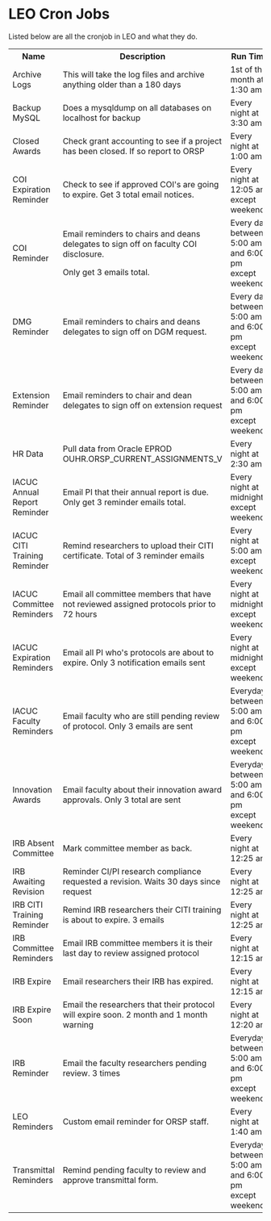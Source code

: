 # LEO Cron Jobs

Listed below are all the cronjob in LEO and what they do.

<table class="confluenceTable">
<tbody>
<tr class="header">
<th class="confluenceTh">Name</th>
<th class="confluenceTh">Description</th>
<th class="confluenceTh">Run Time</th>
</tr>
&#10;<tr class="odd">
<td class="confluenceTd">Archive Logs</td>
<td class="confluenceTd">This will take the log files and archive
anything older than a 180 days</td>
<td class="confluenceTd">1st of the month at 1:30 am</td>
</tr>
<tr class="even">
<td class="confluenceTd">Backup MySQL</td>
<td class="confluenceTd">Does a mysqldump on all databases on localhost
for backup</td>
<td class="confluenceTd">Every night at 3:30 am</td>
</tr>
<tr class="odd">
<td class="confluenceTd">Closed Awards</td>
<td class="confluenceTd">Check grant accounting to see if a project has
been closed. If so report to ORSP</td>
<td class="confluenceTd">Every night at 1:00 am</td>
</tr>
<tr class="even">
<td class="confluenceTd">COI Expiration Reminder</td>
<td class="confluenceTd">Check to see if approved COI's are going to
expire. Get 3 total email notices.</td>
<td class="confluenceTd">Every night at 12:05 am except weekends</td>
</tr>
<tr class="odd">
<td class="confluenceTd">COI Reminder</td>
<td class="confluenceTd"><p>Email reminders to chairs and deans
delegates to sign off on faculty COI disclosure.</p>
<p>Only get 3 emails total.</p></td>
<td class="confluenceTd">Every day between 5:00 am and 6:00 pm except
weekends</td>
</tr>
<tr class="even">
<td class="confluenceTd">DMG Reminder</td>
<td class="confluenceTd">Email reminders to chairs and deans delegates
to sign off on DGM request.</td>
<td class="confluenceTd">Every day between 5:00 am and 6:00 pm except
weekends</td>
</tr>
<tr class="odd">
<td class="confluenceTd">Extension Reminder</td>
<td class="confluenceTd">Email reminders to chair and dean delegates to
sign off on extension request</td>
<td class="confluenceTd">Every day between 5:00 am and 6:00 pm except
weekends</td>
</tr>
<tr class="even">
<td class="confluenceTd">HR Data</td>
<td class="confluenceTd">Pull data from Oracle EPROD
OUHR.ORSP_CURRENT_ASSIGNMENTS_V</td>
<td class="confluenceTd">Every night at 2:30 am</td>
</tr>
<tr class="odd">
<td class="confluenceTd">IACUC Annual Report Reminder</td>
<td class="confluenceTd">Email PI that their annual report is due. Only
get 3 reminder emails total.</td>
<td class="confluenceTd">Every night at midnight except weekends</td>
</tr>
<tr class="even">
<td class="confluenceTd">IACUC CITI Training Reminder</td>
<td class="confluenceTd">Remind researchers to upload their CITI
certificate. Total of 3 reminder emails</td>
<td class="confluenceTd">Every night at 5:00 am except weekends</td>
</tr>
<tr class="odd">
<td class="confluenceTd">IACUC Committee Reminders</td>
<td class="confluenceTd">Email all committee members that have not
reviewed assigned protocols prior to 72 hours</td>
<td class="confluenceTd">Every night at midnight except weekends</td>
</tr>
<tr class="even">
<td class="confluenceTd">IACUC Expiration Reminders</td>
<td class="confluenceTd">Email all PI who's protocols are about to
expire. Only 3 notification emails sent</td>
<td class="confluenceTd">Every night at midnight except weekends</td>
</tr>
<tr class="odd">
<td class="confluenceTd">IACUC Faculty Reminders</td>
<td class="confluenceTd">Email faculty who are still pending review of
protocol. Only 3 emails are sent</td>
<td class="confluenceTd">Everyday between 5:00 am and 6:00 pm except
weekends</td>
</tr>
<tr class="even">
<td class="confluenceTd">Innovation Awards</td>
<td class="confluenceTd">Email faculty about their innovation award
approvals. Only 3 total are sent</td>
<td class="confluenceTd">Everyday between 5:00 am and 6:00 pm except
weekends</td>
</tr>
<tr class="odd">
<td class="confluenceTd">IRB Absent Committee</td>
<td class="confluenceTd">Mark committee member as back.</td>
<td class="confluenceTd">Every night at 12:25 am</td>
</tr>
<tr class="even">
<td class="confluenceTd">IRB Awaiting Revision</td>
<td class="confluenceTd">Reminder CI/PI research compliance requested a
revision. Waits 30 days since request</td>
<td class="confluenceTd">Every night at 12:25 am</td>
</tr>
<tr class="odd">
<td class="confluenceTd">IRB CITI Training Reminder</td>
<td class="confluenceTd">Remind IRB researchers their CITI training is
about to expire. 3 emails</td>
<td class="confluenceTd">Every night at 12:25 am</td>
</tr>
<tr class="even">
<td class="confluenceTd">IRB Committee Reminders</td>
<td class="confluenceTd">Email IRB committee members it is their last
day to review assigned protocol</td>
<td class="confluenceTd">Every night at 12:15 am</td>
</tr>
<tr class="odd">
<td class="confluenceTd">IRB Expire</td>
<td class="confluenceTd">Email researchers their IRB has expired.</td>
<td class="confluenceTd">Every night at 12:15 am</td>
</tr>
<tr class="even">
<td class="confluenceTd">IRB Expire Soon</td>
<td class="confluenceTd">Email the researchers that their protocol will
expire soon. 2 month and 1 month warning</td>
<td class="confluenceTd">Every night at 12:20 am</td>
</tr>
<tr class="odd">
<td class="confluenceTd">IRB Reminder</td>
<td class="confluenceTd">Email the faculty researchers pending review. 3
times</td>
<td class="confluenceTd">Everyday between 5:00 am and 6:00 pm except
weekends</td>
</tr>
<tr class="even">
<td class="confluenceTd">LEO Reminders</td>
<td class="confluenceTd">Custom email reminder for ORSP staff.</td>
<td class="confluenceTd">Every night at 1:40 am</td>
</tr>
<tr class="odd">
<td class="confluenceTd">Transmittal Reminders</td>
<td class="confluenceTd">Remind pending faculty to review and approve
transmittal form.</td>
<td class="confluenceTd">Everyday between 5:00 am and 6:00 pm except
weekends</td>
</tr>
</tbody>
</table>
